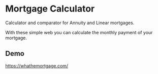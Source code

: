 # Mortgage Calculator

Calculator and comparator for Annuity and Linear mortgages.

With these simple web you can calculate the monthly payment of your mortgage.

## Demo
https://whathemortgage.com/